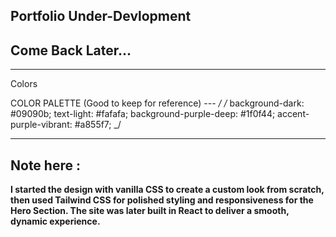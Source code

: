 ## Portfolio Under-Devlopment

## Come Back Later...

---

Colors

 COLOR PALETTE (Good to keep for reference) --- _/
/_
background-dark: #09090b;
text-light: #fafafa;
background-purple-deep: #1f0f44;
accent-purple-vibrant: #a855f7;
_/

---

## Note here :

**I started the design with vanilla CSS to create a custom look from scratch, then used Tailwind CSS for polished styling and responsiveness for the Hero Section. The site was later built in React to deliver a smooth, dynamic experience.**
